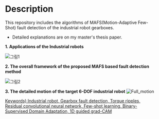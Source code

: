 # Description

This repository includes  the algorithms of MAFS(Motion-Adaptive Few-Shot) fault detection of the industrial robot gearboxes.

* Detailed explanations are on my master's thesis paper.

**1. Applications of the Industrial robots**

![그림1](https://user-images.githubusercontent.com/41467632/76216517-122dfc80-6254-11ea-8af8-242ac46d9521.png)

**2. The overall framework of the proposed MAFS based fault detection method**

![그림2](https://user-images.githubusercontent.com/41467632/76216523-14905680-6254-11ea-93c6-1fcfb3c93667.png)

**3. The detailed motion of the target 6-DOF industrial robot**
![Full_motion](https://user-images.githubusercontent.com/41467632/76216115-5cfb4480-6253-11ea-87a2-979e26965588.gif)

<u>Keywords) Industrial robot, Gearbox fault detection, Torque ripples, Residual convolutional neural network, Few-shot learning, 
          Binary-Supervised Domain Adaptation, 1D guided grad-CAM</u>

